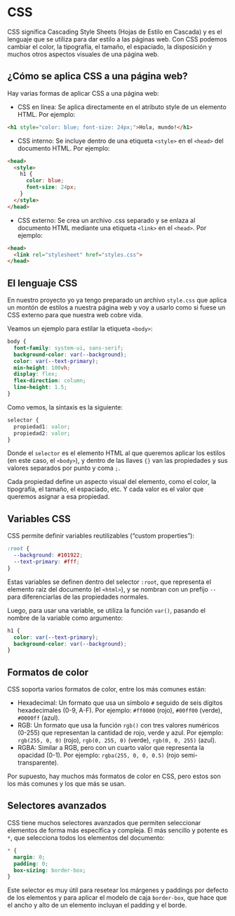 # CSS

CSS significa Cascading Style Sheets (Hojas de Estilo en Cascada) y es el lenguaje que se utiliza para dar estilo a las páginas web. Con CSS podemos cambiar el color, la tipografía, el tamaño, el espaciado, la disposición y muchos otros aspectos visuales de una página web.

## ¿Cómo se aplica CSS a una página web?

Hay varias formas de aplicar CSS a una página web:

- CSS en línea: Se aplica directamente en el atributo style de un elemento HTML. Por ejemplo:

```html
<h1 style="color: blue; font-size: 24px;">Hola, mundo!</h1>
```

- CSS interno: Se incluye dentro de una etiqueta `<style>` en el `<head>` del documento HTML. Por ejemplo:

```html
<head>
  <style>
    h1 {
      color: blue;
      font-size: 24px;
    }
  </style>
</head>
```

- CSS externo: Se crea un archivo .css separado y se enlaza al documento HTML mediante una etiqueta `<link>` en el `<head>`. Por ejemplo:

```html
<head>
  <link rel="stylesheet" href="styles.css">
</head>
```


## El lenguaje CSS

En nuestro proyecto yo ya tengo preparado un archivo `style.css` que aplica un montón de estilos a nuestra página web y voy a usarlo como si fuese un CSS externo para que nuestra web cobre vida.

Veamos un ejemplo para estilar la etiqueta `<body>`:

```css
body {
  font-family: system-ui, sans-serif;
  background-color: var(--background);
  color: var(--text-primary);
  min-height: 100vh;
  display: flex;
  flex-direction: column;
  line-height: 1.5;
}
```

Como vemos, la sintaxis es la siguiente:

```css
selector {
  propiedad1: valor;
  propiedad2: valor;
}
```

Donde el `selector` es el elemento HTML al que queremos aplicar los estilos (en este caso, el `<body>`), y dentro de las llaves `{}` van las propiedades y sus valores separados por punto y coma `;`.

Cada propiedad define un aspecto visual del elemento, como el color, la tipografía, el tamaño, el espaciado, etc. Y cada valor es el valor que queremos asignar a esa propiedad.

## Variables CSS

CSS permite definir variables reutilizables (“custom properties”):

```css
:root {
  --background: #101922;
  --text-primary: #fff;
}
```

Estas variables se definen dentro del selector `:root`, que representa el elemento raíz del documento (el `<html>`), y se nombran con un prefijo `--` para diferenciarlas de las propiedades normales.

Luego, para usar una variable, se utiliza la función `var()`, pasando el nombre de la variable como argumento:

```css
h1 {
  color: var(--text-primary);
  background-color: var(--background);
}
```

## Formatos de color

CSS soporta varios formatos de color, entre los más comunes están:

- Hexadecimal: Un formato que usa un símbolo `#` seguido de seis dígitos hexadecimales (0-9, A-F). Por ejemplo: `#ff0000` (rojo), `#00ff00` (verde), `#0000ff` (azul).
- RGB: Un formato que usa la función `rgb()` con tres valores numéricos (0-255) que representan la cantidad de rojo, verde y azul. Por ejemplo: `rgb(255, 0, 0)` (rojo), `rgb(0, 255, 0)` (verde), `rgb(0, 0, 255)` (azul).
- RGBA: Similar a RGB, pero con un cuarto valor que representa la opacidad (0-1). Por ejemplo: `rgba(255, 0, 0, 0.5)` (rojo semi-transparente).

Por supuesto, hay muchos más formatos de color en CSS, pero estos son los más comunes y los que más se usan.

## Selectores avanzados

CSS tiene muchos selectores avanzados que permiten seleccionar elementos de forma más específica y compleja. El más sencillo y potente es `*`, que selecciona todos los elementos del documento:

```css
* {
  margin: 0;
  padding: 0;
  box-sizing: border-box;
}
```

Este selector es muy útil para resetear los márgenes y paddings por defecto de los elementos y para aplicar el modelo de caja `border-box`, que hace que el ancho y alto de un elemento incluyan el padding y el borde.